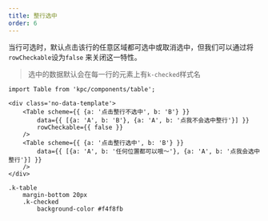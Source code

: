 ```yaml
---
title: 整行选中
order: 6
---
```


当行可选时，默认点击该行的任意区域都可选中或取消选中，但我们可以通过将`rowCheckable`设为`false`
来关闭这一特性。

> 选中的数据默认会在每一行的元素上有`k-checked`样式名

```vdt
import Table from 'kpc/components/table';

<div class='no-data-template'>
    <Table scheme={{ {a: '点击整行不选中', b: 'B'} }}
        data={{ [{a: 'A', b: 'B'}, {a: 'A', b: '点我不会选中整行'}] }}
        rowCheckable={{ false }}
    />
    <Table scheme={{ {a: '点击整行选中', b: 'B'} }} 
        data={{ [{a: 'A', b: '任何位置都可以哦～'}, {a: 'A', b: '点我会选中整行'}] }}
    />
</div>
```

```styl
.k-table
    margin-bottom 20px
    .k-checked
        background-color #f4f8fb
```







